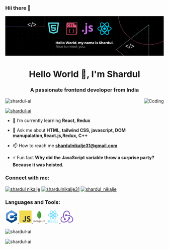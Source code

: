 ### Hii there 👋
![logoo](https://github.com/shardul-ai/shardul-ai/blob/main/Blue%20Modern%20Gradient%20Technology%20LinkedIn%20Banner.png)



<h1 align="center">Hello World 👋, I'm Shardul</h1>
<h3 align="center">A passionate frontend developer from India</h3>
<img align="right" alt="Coding" width="center"src="https://camo.githubusercontent.com/cae12fddd9d6982901d82580bdf321d81fb299141098ca1c2d4891870827bf17/68747470733a2f2f6d69726f2e6d656469756d2e636f6d2f6d61782f313336302f302a37513379765349765f7430696f4a2d5a2e676966">

<p align="left"> <img src="https://komarev.com/ghpvc/?username=shardul-ai&label=Profile%20views&color=0e75b6&style=flat" alt="shardul-ai" /> </p>

<p align="left"> <a href="https://github.com/ryo-ma/github-profile-trophy"><img src="https://github-profile-trophy.vercel.app/?username=shardul-ai" alt="shardul-ai" /></a> </p>

- 🌱 I’m currently learning **React, Redux**

- 💬 Ask me about **HTML, tailwind CSS, javascript, DOM manupalation,React.js,Redux, C++**

- 📫 How to reach me **shardulnikalje31@gmail.com**

- ⚡ Fun fact **Why did the JavaScript variable throw a surprise party? Because it was hoisted.**

<h3 align="left">Connect with me:</h3>
<p align="left">
<a href="https://linkedin.com/in/shardul nikalje" target="blank"><img align="center" src="https://raw.githubusercontent.com/rahuldkjain/github-profile-readme-generator/master/src/images/icons/Social/linked-in-alt.svg" alt="shardul nikalje" height="30" width="40" /></a>
<a href="https://www.hackerrank.com/shardulnikalje31" target="blank"><img align="center" src="https://raw.githubusercontent.com/rahuldkjain/github-profile-readme-generator/master/src/images/icons/Social/hackerrank.svg" alt="shardulnikalje31" height="30" width="40" /></a>
<a href="https://www.leetcode.com/shardul_nikalje" target="blank"><img align="center" src="https://raw.githubusercontent.com/rahuldkjain/github-profile-readme-generator/master/src/images/icons/Social/leet-code.svg" alt="shardul_nikalje" height="30" width="40" /></a>
</p>

<h3 align="left">Languages and Tools:</h3>
<p align="left"> <a href="https://www.w3schools.com/cpp/" target="_blank" rel="noreferrer"> <img src="https://raw.githubusercontent.com/devicons/devicon/master/icons/cplusplus/cplusplus-original.svg" alt="cplusplus" width="40" height="40"/> </a> <a href="https://developer.mozilla.org/en-US/docs/Web/JavaScript" target="_blank" rel="noreferrer"> <img src="https://raw.githubusercontent.com/devicons/devicon/master/icons/javascript/javascript-original.svg" alt="javascript" width="40" height="40"/> </a> <a href="https://www.mongodb.com/" target="_blank" rel="noreferrer"> <img src="https://raw.githubusercontent.com/devicons/devicon/master/icons/mongodb/mongodb-original-wordmark.svg" alt="mongodb" width="40" height="40"/> </a> <a href="https://reactjs.org/" target="_blank" rel="noreferrer"> <img src="https://raw.githubusercontent.com/devicons/devicon/master/icons/react/react-original-wordmark.svg" alt="react" width="40" height="40"/> </a> <a href="https://redux.js.org" target="_blank" rel="noreferrer"> <img src="https://raw.githubusercontent.com/devicons/devicon/master/icons/redux/redux-original.svg" alt="redux" width="40" height="40"/> </a> </p>

<p><img align="center" src="https://github-readme-stats.vercel.app/api/top-langs?username=shardul-ai&show_icons=true&locale=en&layout=compact" alt="shardul-ai" /></p>

<p><img align="center" src="https://github-readme-streak-stats.herokuapp.com/?user=shardul-ai&" alt="shardul-ai" /></p>

